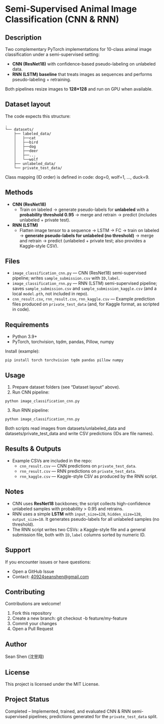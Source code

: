 # Semi-Supervised Animal Image Classification (CNN & RNN)

## Description
Two complementary PyTorch implementations for 10-class animal image classification under a semi-supervised setting:
- **CNN (ResNet18)** with confidence-based pseudo-labeling on unlabeled data.
- **RNN (LSTM) baseline** that treats images as sequences and performs pseudo-labeling + retraining.

Both pipelines resize images to **128×128** and run on GPU when available.

## Dataset layout
The code expects this structure:
```
.
└── datasets/
    ├── labeled_data/
    │   ├──cat
    │   ├──bird
    │   ├──dog
    │   ├──deer
    │   ├──...
    │   └──wolf
    ├── unlabeled_data/
    └── private_test_data/
```
Class mapping (ID order) is defined in code: dog=0, wolf=1, …, duck=9.

## Methods
- **CNN (ResNet18)**  
  - Train on labeled → generate pseudo-labels for **unlabeled** with a **probability threshold 0.95** → merge and retrain → predict (includes unlabeled + private test).
- **RNN (LSTM)**  
  - Flatten image tensor to a sequence → LSTM → FC → train on labeled → **generate pseudo-labels for unlabeled (no threshold)** → merge and retrain → predict (unlabeled + private test; also provides a Kaggle-style CSV). 

## Files
- `image_classification_cnn.py` — CNN (ResNet18) semi-supervised pipeline; writes `sample_submission.csv` with `ID,label`. 
- `image_classification_rnn.py` — RNN (LSTM) semi-supervised pipeline; saves `sample_submission.csv` and `sample_submission_kaggle.csv` (and a local `model.pth`, not included in repo). 
- `cnn_result.csv`, `rnn_result.csv`, `rnn_kaggle.csv` — Example prediction files produced on `private_test_data` (and, for Kaggle format, as scripted in code).

## Requirements
- Python 3.9+
- PyTorch, torchvision, tqdm, pandas, Pillow, numpy

Install (example):
```
pip install torch torchvision tqdm pandas pillow numpy
```

## Usage
1. Prepare dataset folders (see “Dataset layout” above).
2. Run CNN pipeline: 
```
python image_classification_cnn.py
```
3. Run RNN pipeline:
```
python image_classification_rnn.py
```
Both scripts read images from datasets/unlabeled_data and datasets/private_test_data and write CSV predictions (IDs are file names).

## Results & Outputs
- Example CSVs are included in the repo:
  - `cnn_result.csv` — CNN predictions on `private_test_data`.
  - `rnn_result.csv` — RNN predictions on `private_test_data`.
  - `rnn_kaggle.csv` — Kaggle-style CSV as produced by the RNN script.

## Notes
- CNN uses **ResNet18** backbones; the script collects high-confidence unlabeled samples with probability > 0.95 and retrains.
- RNN uses a simple **LSTM** with `input_size=128`, `hidden_size=128`, `output_size=10`. It generates pseudo-labels for all unlabeled samples (no threshold).
- The RNN script writes two CSVs: a Kaggle-style file and a general submission file, both with `ID,label` columns sorted by numeric ID.

## Support
If you encounter issues or have questions:
- Open a GitHub Issue
- Contact: 40924seanshen@gmail.com

## Contributing
Contributions are welcome!

1. Fork this repository
2. Create a new branch: git checkout -b feature/my-feature
3. Commit your changes
4. Open a Pull Request

## Author
Sean Shen (沈昱翔)

## License
This project is licensed under the MIT License.

## Project Status
Completed – Implemented, trained, and evaluated CNN & RNN semi-supervised pipelines; predictions generated for the `private_test_data` split.
